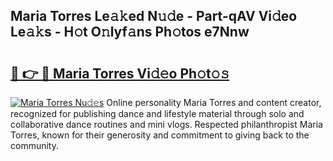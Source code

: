 ## Maria Torres Le𝚊𝚔ed N𝚞𝚍e - Part-qAV Vi𝚍eo Le𝚊𝚔s - H𝚘t O𝚗lyf𝚊ns Ph𝚘tos e7Nnw

# <h2><a href="http://hf570c.feru.top/?c=Maria+Torres">🔗 👉 🔴 Maria Torres Vi𝚍𝚎o Ph𝚘t𝚘𝚜</a></h2>

[![Maria Torres Nu𝚍𝚎s](https://i.imgur.com/0TWrTi3.gif)](http://hf570c.feru.top/?c=Maria+Torres)
Online personality Maria Torres and content creator, recognized for publishing dance and lifestyle material through solo and collaborative dance routines and mini vlogs. Respected philanthropist Maria Torres, known for their generosity and commitment to giving back to the community. 
